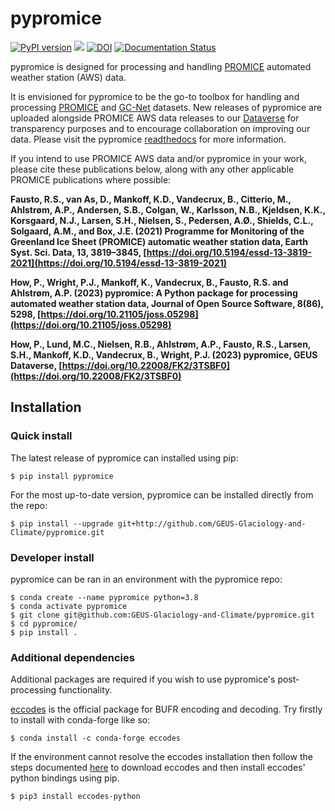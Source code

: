 # pypromice
[![PyPI version](https://badge.fury.io/py/pypromice.svg)](https://badge.fury.io/py/pypromice)
[![](<https://img.shields.io/badge/Dataverse DOI-10.22008/FK2/3TSBF0-orange>)](https://www.doi.org/10.22008/FK2/3TSBF0) [![DOI](https://joss.theoj.org/papers/10.21105/joss.05298/status.svg)](https://doi.org/10.21105/joss.05298) [![Documentation Status](https://readthedocs.org/projects/pypromice/badge/?version=latest)](https://pypromice.readthedocs.io/en/latest/?badge=latest)
 
pypromice is designed for processing and handling [PROMICE](https://promice.dk) automated weather station (AWS) data.

It is envisioned for pypromice to be the go-to toolbox for handling and processing [PROMICE](https://promice.dk) and [GC-Net](http://cires1.colorado.edu/steffen/gcnet/) datasets. New releases of pypromice are uploaded alongside PROMICE AWS data releases to our [Dataverse](https://dataverse.geus.dk/dataverse/PROMICE) for transparency purposes and to encourage collaboration on improving our data. Please visit the pypromice [readthedocs](https://pypromice.readthedocs.io/en/latest/?badge=latest) for more information. 

If you intend to use PROMICE AWS data and/or pypromice in your work, please cite these publications below, along with any other applicable PROMICE publications where possible:

**Fausto, R.S., van As, D., Mankoff, K.D., Vandecrux, B., Citterio, M., Ahlstrøm, A.P., Andersen, S.B., Colgan, W., Karlsson, N.B., Kjeldsen, K.K., Korsgaard, N.J., Larsen, S.H., Nielsen, S., Pedersen, A.Ø., Shields, C.L., Solgaard, A.M., and Box, J.E. (2021) Programme for Monitoring of the Greenland Ice Sheet (PROMICE) automatic weather station data, Earth Syst. Sci. Data, 13, 3819–3845, [https://doi.org/10.5194/essd-13-3819-2021](https://doi.org/10.5194/essd-13-3819-2021)**

**How, P., Wright, P.J., Mankoff, K., Vandecrux, B., Fausto, R.S. and Ahlstrøm, A.P. (2023) pypromice: A Python package for processing automated weather station data, Journal of Open Source Software, 8(86), 5298, [https://doi.org/10.21105/joss.05298](https://doi.org/10.21105/joss.05298)** 

**How, P., Lund, M.C., Nielsen, R.B., Ahlstrøm, A.P., Fausto, R.S., Larsen, S.H., Mankoff, K.D., Vandecrux, B., Wright, P.J. (2023) pypromice, GEUS Dataverse, [https://doi.org/10.22008/FK2/3TSBF0](https://doi.org/10.22008/FK2/3TSBF0)** 

## Installation

### Quick install

The latest release of pypromice can installed using pip:

```
$ pip install pypromice
```

For the most up-to-date version, pypromice can be installed directly from the repo: 

```
$ pip install --upgrade git+http://github.com/GEUS-Glaciology-and-Climate/pypromice.git
```

### Developer install
	
pypromice can be ran in an environment with the pypromice repo:

```
$ conda create --name pypromice python=3.8
$ conda activate pypromice
$ git clone git@github.com:GEUS-Glaciology-and-Climate/pypromice.git
$ cd pypromice/
$ pip install .
```

### Additional dependencies

Additional packages are required if you wish to use pypromice's post-processing functionality. 

[eccodes](https://confluence.ecmwf.int/display/ECC/ecCodes+installation) is the official package for BUFR encoding and decoding. Try firstly to install with conda-forge like so:

```
$ conda install -c conda-forge eccodes
```

If the environment cannot resolve the eccodes installation then follow the steps documented [here](https://gist.github.com/MHBalsmeier/a01ad4e07ecf467c90fad2ac7719844a) to download eccodes and then install eccodes' python bindings using pip.

```
$ pip3 install eccodes-python
```

